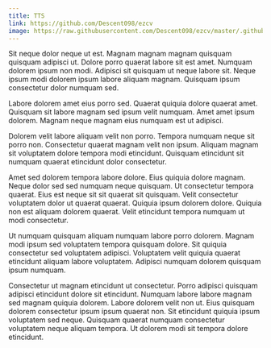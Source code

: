 ```yaml
---
title: TTS
link: https://github.com/Descent098/ezcv
image: https://raw.githubusercontent.com/Descent098/ezcv/master/.github/logo.png
---
```


Sit neque dolor neque ut est. Magnam magnam magnam quisquam quisquam adipisci ut. Dolore porro quaerat labore sit est amet. Numquam dolorem ipsum non modi. Adipisci sit quisquam ut neque labore sit. Neque ipsum modi dolorem ipsum labore aliquam magnam. Quisquam ipsum consectetur dolor numquam sed.

Labore dolorem amet eius porro sed. Quaerat quiquia dolore quaerat amet. Quisquam sit labore magnam sed ipsum velit numquam. Amet amet ipsum dolorem. Magnam neque magnam eius numquam est ut adipisci.

Dolorem velit labore aliquam velit non porro. Tempora numquam neque sit porro non. Consectetur quaerat magnam velit non ipsum. Aliquam magnam sit voluptatem dolore tempora modi etincidunt. Quisquam etincidunt sit numquam quaerat etincidunt dolor consectetur.

Amet sed dolorem tempora labore dolore. Eius quiquia dolore magnam. Neque dolor sed sed numquam neque quisquam. Ut consectetur tempora quaerat. Eius est neque sit sit quaerat sit quisquam. Velit consectetur voluptatem dolor ut quaerat quaerat. Quiquia ipsum dolorem dolore. Quiquia non est aliquam dolorem quaerat. Velit etincidunt tempora numquam ut modi consectetur.

Ut numquam quisquam aliquam numquam labore porro dolorem. Magnam modi ipsum sed voluptatem tempora quisquam dolore. Sit quiquia consectetur sed voluptatem adipisci. Voluptatem velit quiquia quaerat etincidunt aliquam labore voluptatem. Adipisci numquam dolorem quisquam ipsum numquam.

Consectetur ut magnam etincidunt ut consectetur. Porro adipisci quisquam adipisci etincidunt dolore sit etincidunt. Numquam labore labore magnam sed magnam quiquia dolorem. Labore dolorem velit non ut. Eius quisquam dolorem consectetur ipsum ipsum quaerat non. Sit etincidunt quiquia ipsum voluptatem sed neque. Quisquam quaerat numquam consectetur voluptatem neque aliquam tempora. Ut dolorem modi sit tempora dolore etincidunt.
    